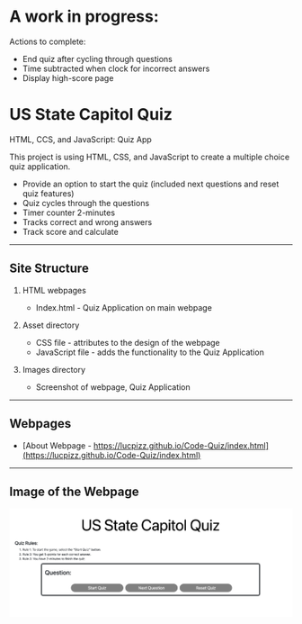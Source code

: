 # A work in progress:

Actions to complete:

- End quiz after cycling through questions
- Time subtracted when clock for incorrect answers
- Display high-score page

# US State Capitol Quiz

HTML, CCS, and JavaScript: Quiz App

This project is using HTML, CSS, and JavaScript to create a multiple choice quiz application.

- Provide an option to start the quiz (included next questions and reset quiz features)
- Quiz cycles through the questions
- Timer counter 2-minutes
- Tracks correct and wrong answers
- Track score and calculate

---

## Site Structure

1. HTML webpages
   - Index.html - Quiz Application on main webpage
2. Asset directory

   - CSS file - attributes to the design of the webpage
   - JavaScript file - adds the functionality to the Quiz Application

3. Images directory
   - Screenshot of webpage, Quiz Application

---

## Webpages

- [About Webpage - https://lucpizz.github.io/Code-Quiz/index.html](https://lucpizz.github.io/Code-Quiz/index.html)

---

## Image of the Webpage

![Screenshot of Quiz App webpage](/images/quiz.png)
